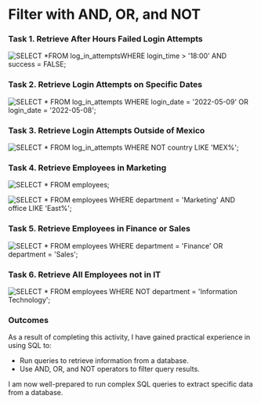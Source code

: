 # Filter with AND, OR, and NOT

### Task 1. Retrieve After Hours Failed Login Attempts

![SELECT *FROM log_in_attemptsWHERE login_time > '18:00' AND success = FALSE;](https://github.com/user-attachments/assets/b58798a1-3726-4e52-a27e-ae6f7787d8a9)


### Task 2. Retrieve Login Attempts on Specific Dates

![SELECT * FROM log_in_attempts WHERE login_date = '2022-05-09' OR login_date = '2022-05-08';](https://github.com/user-attachments/assets/4c273269-a070-46a6-8ef3-f6ab7ebd4ced)


### Task 3. Retrieve Login Attempts Outside of Mexico

![SELECT * FROM log_in_attempts WHERE NOT country LIKE 'MEX%';](https://github.com/user-attachments/assets/e9b66452-a279-4643-ab53-52dc48bd7a0b)


### Task 4. Retrieve Employees in Marketing

![SELECT * FROM employees;](https://github.com/user-attachments/assets/26c90a4a-36b1-42d6-be8c-d0972c80cd51)

![SELECT * FROM employees WHERE department = 'Marketing' AND office LIKE 'East%';](https://github.com/user-attachments/assets/8a9bcc7d-dbfc-40d1-998c-59fb70c335a6)


### Task 5. Retrieve Employees in Finance or Sales

![SELECT * FROM employees WHERE department = 'Finance' OR department = 'Sales';](https://github.com/user-attachments/assets/0baf15aa-54fa-435c-aa56-2c8e3c55a136)


### Task 6. Retrieve All Employees not in IT

![SELECT * FROM employees WHERE NOT department = 'Information Technology';](https://github.com/user-attachments/assets/741b9dd6-2902-4527-962f-2e8d1aad937d)


###  Outcomes

As a result of completing this activity, I have gained practical experience in using SQL to:

* Run queries to retrieve information from a database.
* Use AND, OR, and NOT operators to filter query results.
  
I am now well-prepared to run complex SQL queries to extract specific data from a database.
